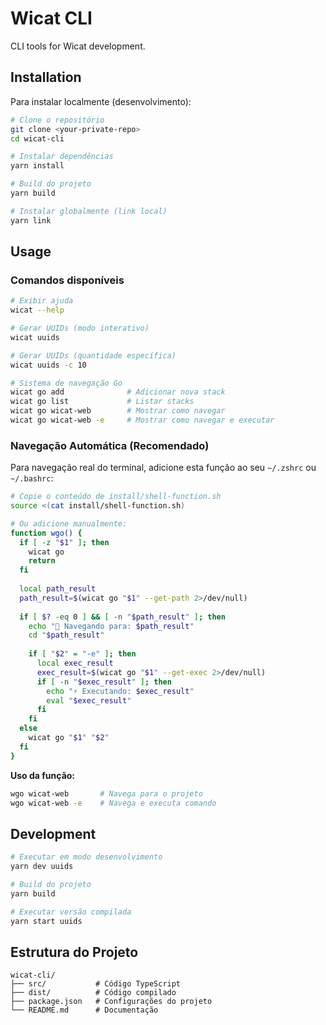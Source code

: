# Wicat CLI

CLI tools for Wicat development.

## Installation

Para instalar localmente (desenvolvimento):

```bash
# Clone o repositório
git clone <your-private-repo>
cd wicat-cli

# Instalar dependências
yarn install

# Build do projeto
yarn build

# Instalar globalmente (link local)
yarn link
```

## Usage

### Comandos disponíveis

```bash
# Exibir ajuda
wicat --help

# Gerar UUIDs (modo interativo)
wicat uuids

# Gerar UUIDs (quantidade específica)
wicat uuids -c 10

# Sistema de navegação Go
wicat go add              # Adicionar nova stack
wicat go list             # Listar stacks
wicat go wicat-web        # Mostrar como navegar
wicat go wicat-web -e     # Mostrar como navegar e executar
```

### Navegação Automática (Recomendado)

Para navegação real do terminal, adicione esta função ao seu `~/.zshrc` ou `~/.bashrc`:

```bash
# Copie o conteúdo de install/shell-function.sh
source <(cat install/shell-function.sh)

# Ou adicione manualmente:
function wgo() {
  if [ -z "$1" ]; then
    wicat go
    return
  fi
  
  local path_result
  path_result=$(wicat go "$1" --get-path 2>/dev/null)
  
  if [ $? -eq 0 ] && [ -n "$path_result" ]; then
    echo "🚀 Navegando para: $path_result"
    cd "$path_result"
    
    if [ "$2" = "-e" ]; then
      local exec_result
      exec_result=$(wicat go "$1" --get-exec 2>/dev/null)
      if [ -n "$exec_result" ]; then
        echo "⚡ Executando: $exec_result"
        eval "$exec_result"
      fi
    fi
  else
    wicat go "$1" "$2"
  fi
}
```

**Uso da função:**
```bash
wgo wicat-web       # Navega para o projeto
wgo wicat-web -e    # Navega e executa comando
```

## Development

```bash
# Executar em modo desenvolvimento
yarn dev uuids

# Build do projeto
yarn build

# Executar versão compilada
yarn start uuids
```

## Estrutura do Projeto

```
wicat-cli/
├── src/           # Código TypeScript
├── dist/          # Código compilado
├── package.json   # Configurações do projeto
└── README.md      # Documentação
```
